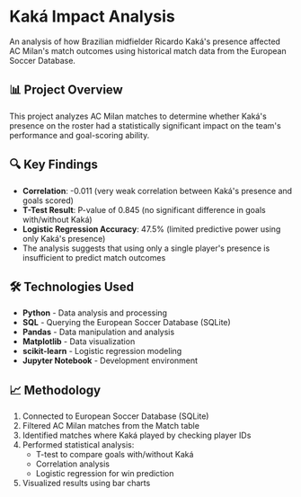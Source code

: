 # Kaká Impact Analysis

An analysis of how Brazilian midfielder Ricardo Kaká's presence affected AC Milan's match outcomes using historical match data from the European Soccer Database.

## 📊 Project Overview

This project analyzes AC Milan matches to determine whether Kaká's presence on the roster had a statistically significant impact on the team's performance and goal-scoring ability.

## 🔍 Key Findings

- **Correlation**: -0.011 (very weak correlation between Kaká's presence and goals scored)
- **T-Test Result**: P-value of 0.845 (no significant difference in goals with/without Kaká)
- **Logistic Regression Accuracy**: 47.5% (limited predictive power using only Kaká's presence)
- The analysis suggests that using only a single player's presence is insufficient to predict match outcomes

## 🛠️ Technologies Used

- **Python** - Data analysis and processing
- **SQL** - Querying the European Soccer Database (SQLite)
- **Pandas** - Data manipulation and analysis
- **Matplotlib** - Data visualization
- **scikit-learn** - Logistic regression modeling
- **Jupyter Notebook** - Development environment

## 📈 Methodology

1. Connected to European Soccer Database (SQLite)
2. Filtered AC Milan matches from the Match table
3. Identified matches where Kaká played by checking player IDs
4. Performed statistical analysis:
   - T-test to compare goals with/without Kaká
   - Correlation analysis
   - Logistic regression for win prediction
5. Visualized results using bar charts
